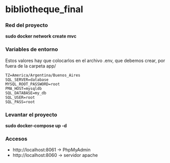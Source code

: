 # bibliotheque_final


### Red del proyecto

**sudo docker network create mvc**

### Variables de entorno

Estos valores hay que colocarlos en el archivo .env, que debemos crear, por fuera de la carpeta app/
```
TZ=America/Argentina/Buenos_Aires
SQL_SERVER=database
MYSQL_ROOT_PASSWORD=root
PMA_HOST=mysqldb
SQL_DATABASE=my_db
SQL_USER=root
SQL_PASS=root
```

### Levantar el proyecto

**sudo docker-compose up -d**

### Accesos

+ http://localhost:8061 -> PhpMyAdmin
+ http://localhost:8060 -> servidor apache
